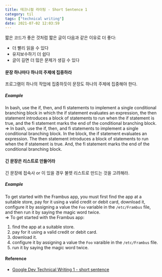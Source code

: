 ```yaml
---
title: 테크니컬 라이팅 - Short Sentence 1
category: til
tags: ["technical writing"]
date: 2021-07-02 12:03:59
---
```


짧은 코드가 좋은 것처럼 짧은 글이 다음과 같은 이유로 더 좋다:
- 더 빨리 읽을 수 있다
- 유지보수하기 더 쉽다
- 글이 길면 더 많은 문제가 생길 수 있다

#### 문장 하나마다 하나의 주제에 집중하라

프로그램이 하나의 작업에 집중하듯이 문장도 하나의 주제에 집중해야 한다.

##### Example
In bash, use the if, then, and fi statements to implement a single conditional branching block in which the if statement evaluates an expression, the then statement introduces a block of statements to run when the if statement is true, and the fi statement marks the end of the conditional branching block. <br/>
=> In bash, use the if, then, and fi statements to implement a single conditional branching block. In the block, the if statement evaluates an expression. The then statement introduces a block of statements to run when the if statement is true. And, the fi statement marks the end of the conditional branching block.

#### 긴 문장은 리스트로 만들어라

긴 문장에 접속사 or 이 있을 경우 불렛 리스트로 만드는 것을 고려해라.

##### Example
To get started with the Frambus app, you must first find the app at a suitable store, pay for it using a valid credit or debit card, download it, configure it by assigning a value the `Foo` variable in the `/etc/Frambus` file, and then run it by saying the magic word twice. <br/>
=> To get started with the Frambus app:
1. find the app at a suitable store.
2. pay for it using a valid credit or debit card.
3. download it.
4. configure it by assigning a value the `Foo` varaible in the `/etc/Frambus` file.
5. run it by saying the magic word twice.

#### Reference
- [Google Dev Technical Writing 1 - short sentence](https://developers.google.com/tech-writing/one/short-sentences)